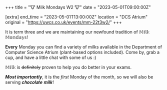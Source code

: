 +++
title = "🐮 Milk Mondays W2 🐮"
date = "2023-05-01T09:00:00Z"

[extra]
end_time = "2023-05-01T13:00:00Z"
location = "DCS Atrium"
original = "https://uwcs.co.uk/events/mm-22t3w2/"
+++

It is term three and we are maintaining our newfound tradition of 𝕄𝕚𝕝𝕜 𝕄𝕠𝕟𝕕𝕒𝕪𝕤!

**Every** Monday you can find a variety of milks available in the Department of Computer Science Atrium (plant-based options included). Come by, grab a cup, and have a little chat with some of us :)

𝕄𝕚𝕝𝕜 is ~~definitely~~ proven to help you do better in your exams.

***Most importantly***, it is the *first* Monday of the month, so we will also be serving 𝒄𝒉𝒐𝒄𝒐𝒍𝒂𝒕𝒆 𝒎𝒊𝒍𝒌!
